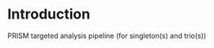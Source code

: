 Introduction
====================

PRISM targeted analysis pipeline (for singleton(s) and trio(s)) 

